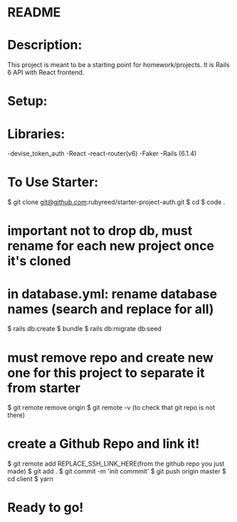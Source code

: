 # README

# Description: 
This project is meant to be a starting point for homework/projects. 
It is Rails 6 API with React frontend.

# Setup: 

# Libraries:
-devise_token_auth
-React
-react-router(v6)
-Faker
-Rails (6.1.4)


# To Use Starter:
$ git clone git@github.com:rubyreed/starter-project-auth.git <project name>
$ cd <project name>
$ code .

# important not to drop db, must rename for each new project once it's cloned
# in database.yml: rename database names (search and replace for all)

$ rails db:create
$ bundle
$ rails db:migrate db:seed
# must remove repo and create new one for this project to separate it from starter
$ git remote remove origin
$ git remote -v (to check that git repo is not there)
# create a Github Repo and link it!

$ git remote add REPLACE_SSH_LINK_HERE(from the github repo you just made)
$ git add .
$ git commit -m 'init commmit'
$ git push origin master
$ cd client
$ yarn

# Ready to go!
